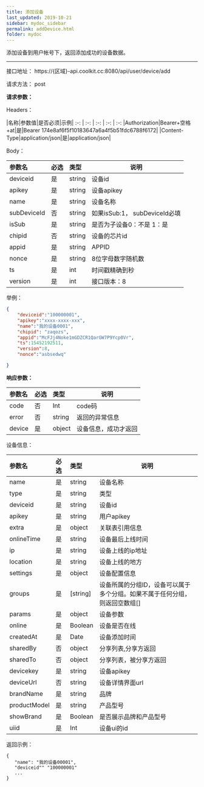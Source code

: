 ```yaml
---
title: 添加设备
last_updated: 2019-10-21
sidebar: mydoc_sidebar
permalink: addDevice.html
folder: mydoc
---
```


添加设备到用户帐号下，返回添加成功的设备数据。

---

接口地址： https://{区域}-api.coolkit.cc:8080/api/user/device/add

请求方法： post

**请求参数：**

Headers：

|名称|参数值|是否必须|示例|
:-: | :-: | :-: | :-: | :-:
|Authorization|Bearer+空格+at|是|Bearer 174e8af6f5f10183647a6a4f5b51fdc6788f6172|
|Content-Type|application/json|是|application/json|

Body：

|参数名|必选|类型|说明|
|:----    |:---|:----- |-----   |
|deviceid     |是  |string | 设备id |
|apikey     |是  |string | 设备apikey |
|name |是  |string | 设备名称 |
|subDeviceId |否  |string | 如果isSub:1， subDeviceId必填 |
|isSub |是  |string | 是否为子设备0：不是   1：是 |
|chipid |否  |string | 设备的芯片id |
|appid|是|string|APPID|
|nonce|是|string|8位字母数字随机数|
|ts|是|int|时间戳精确到秒|
|version|是|int|接口版本：8|


举例：

```Json
{
    "deviceid":"100000001",
    "apikey":"xxxx-xxxx-xxx",
    "name":"我的设备0001",
    "chipid": "zaqozs",
    "appid":"McFJj4Noke1mGDZCR1QarGW7P9Ycp0Vr",
    "ts":15452192511,
    "version":8,
    "nonce":"asbsedwq"

}
```

**响应参数：**

|参数名|必选|类型|说明|
|:----    |:---|:----- |-----   |
|code |否  |Int | code码  |
|error |否  |string | 返回的异常信息  |
|device |是  |object | 设备信息，成功才返回  |

设备信息：

|参数名|必选|类型|说明|
|:----    |:---|:----- |-----   |
|name |是  |string | 设备名称  |
|type |是  |string | 类型  |
|deviceid |是  |string | 设备id  |
|apikey |是  |string | 用户apikey  |
|extra |是  |object | 关联表引用信息  |
|onlineTime |是  |string | 设备最后上线时间  |
|ip |是  |string | 设备上线的ip地址  |
|location |是  |string | 设备上线的地方  |
|settings |是  |object | 设备配置信息  |
|groups |是  | [string] | 设备所属的分组ID，设备可以属于多个分组。如果不属于任何分组，则返回空数组[]  |
|params |是  |object | 设备参数  |
|online |是  |Boolean | 设备是否在线  |
|createdAt |是  |Date | 设备添加时间  |
|sharedBy |否  |object | 分享列表,分享方返回  |
|sharedTo |否  |object | 分享列表，被分享方返回  |
|devicekey |是  |string | 设备apikey  |
|deviceUrl |否  |string | 设备详情界面url  |
|brandName |是  |string | 品牌  |
|productModel |是  |string | 产品型号  |
|showBrand |是  |Boolean | 是否展示品牌和产品型号  |
|uiid |是  | Int | 设备ui的id  |


返回示例：

```
{
   "name": "我的设备00001",
   "deviceid"" "100000001"
   ...
}
```
